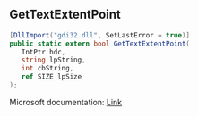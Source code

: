 ## GetTextExtentPoint

```csharp
[DllImport("gdi32.dll", SetLastError = true)]
public static extern bool GetTextExtentPoint(
   IntPtr hdc,
   string lpString,
   int cbString,
   ref SIZE lpSize
);
```

Microsoft documentation: [Link](https://docs.microsoft.com/en-us/windows/win32/api/wingdi/nf-wingdi-gettextextentpointa)

